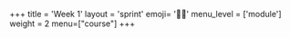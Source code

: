 +++
title = 'Week 1'
layout = 'sprint'
emoji= '👋🏾'
menu_level = ['module']
weight = 2
menu=["course"]
+++
